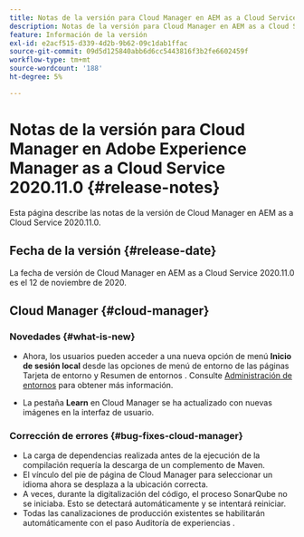 ```yaml
---
title: Notas de la versión para Cloud Manager en AEM as a Cloud Service Versión 2020.11.0
description: Notas de la versión para Cloud Manager en AEM as a Cloud Service Versión 2020.11.0
feature: Información de la versión
exl-id: e2acf515-d339-4d2b-9b62-09c1dab1ffac
source-git-commit: 09d5d125840abb6d6cc5443816f3b2fe6602459f
workflow-type: tm+mt
source-wordcount: '188'
ht-degree: 5%

---
```


# Notas de la versión para Cloud Manager en Adobe Experience Manager as a Cloud Service 2020.11.0 {#release-notes}

Esta página describe las notas de la versión de Cloud Manager en AEM as a Cloud Service 2020.11.0.

## Fecha de la versión {#release-date}

La fecha de versión de Cloud Manager en AEM as a Cloud Service 2020.11.0 es el 12 de noviembre de 2020.

## Cloud Manager {#cloud-manager}

### Novedades {#what-is-new}

* Ahora, los usuarios pueden acceder a una nueva opción de menú **Inicio de sesión local** desde las opciones de menú de entorno de las páginas Tarjeta de entorno y Resumen de entornos .
Consulte [Administración de entornos](/help/implementing/cloud-manager/manage-environments.md#login-locally) para obtener más información.

* La pestaña **Learn** en Cloud Manager se ha actualizado con nuevas imágenes en la interfaz de usuario.

### Corrección de errores {#bug-fixes-cloud-manager}

* La carga de dependencias realizada antes de la ejecución de la compilación requería la descarga de un complemento de Maven.
* El vínculo del pie de página de Cloud Manager para seleccionar un idioma ahora se desplaza a la ubicación correcta.
* A veces, durante la digitalización del código, el proceso SonarQube no se iniciaba. Esto se detectará automáticamente y se intentará reiniciar.
* Todas las canalizaciones de producción existentes se habilitarán automáticamente con el paso Auditoría de experiencias .
